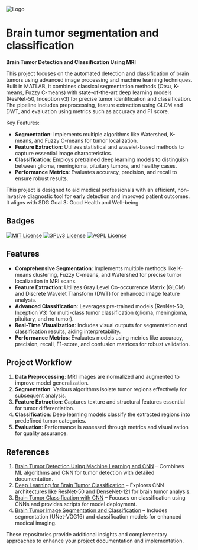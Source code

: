 
![Logo](https://ars.els-cdn.com/content/image/1-s2.0-S2666827021001067-gr6.jpg)

# Brain tumor segmentation and classification

**Brain Tumor Detection and Classification Using MRI**  

This project focuses on the automated detection and classification of brain tumors using advanced image processing and machine learning techniques. Built in MATLAB, it combines classical segmentation methods (Otsu, K-means, Fuzzy C-means) with state-of-the-art deep learning models (ResNet-50, Inception v3) for precise tumor identification and classification. The pipeline includes preprocessing, feature extraction using GLCM and DWT, and evaluation using metrics such as accuracy and F1 score.  

Key Features:  
- **Segmentation**: Implements multiple algorithms like Watershed, K-means, and Fuzzy C-means for tumor localization.  
- **Feature Extraction**: Utilizes statistical and wavelet-based methods to capture essential image characteristics.  
- **Classification**: Employs pretrained deep learning models to distinguish between glioma, meningioma, pituitary tumors, and healthy cases.  
- **Performance Metrics**: Evaluates accuracy, precision, and recall to ensure robust results.  

This project is designed to aid medical professionals with an efficient, non-invasive diagnostic tool for early detection and improved patient outcomes. It aligns with SDG Goal 3: Good Health and Well-being.

## Badges

[![MIT License](https://img.shields.io/badge/License-MIT-green.svg)](https://choosealicense.com/licenses/mit/)
[![GPLv3 License](https://img.shields.io/badge/License-GPL%20v3-yellow.svg)](https://opensource.org/licenses/)
[![AGPL License](https://img.shields.io/badge/license-AGPL-blue.svg)](http://www.gnu.org/licenses/agpl-3.0)

## Features 
- **Comprehensive Segmentation**: Implements multiple methods like K-means clustering, Fuzzy C-means, and Watershed for precise tumor localization in MRI scans.  
- **Feature Extraction**: Utilizes Gray Level Co-occurrence Matrix (GLCM) and Discrete Wavelet Transform (DWT) for enhanced image feature analysis.  
- **Advanced Classification**: Leverages pre-trained models (ResNet-50, Inception V3) for multi-class tumor classification (glioma, meningioma, pituitary, and no tumor).  
- **Real-Time Visualization**: Includes visual outputs for segmentation and classification results, aiding interpretability.  
- **Performance Metrics**: Evaluates models using metrics like accuracy, precision, recall, F1-score, and confusion matrices for robust validation.  

## Project Workflow  
1. **Data Preprocessing**: MRI images are normalized and augmented to improve model generalization.  
2. **Segmentation**: Various algorithms isolate tumor regions effectively for subsequent analysis.  
3. **Feature Extraction**: Captures texture and structural features essential for tumor differentiation.  
4. **Classification**: Deep learning models classify the extracted regions into predefined tumor categories.  
5. **Evaluation**: Performance is assessed through metrics and visualization for quality assurance.

## References  
1. [Brain Tumor Detection Using Machine Learning and CNN](https://github.com/Sadia-Noor/Brain-Tumor-Detection-using-Machine-Learning-Algorithms-and-Convolutional-Neural-Network) – Combines ML algorithms and CNN for tumor detection with detailed documentation.  
2. [Deep Learning for Brain Tumor Classification](https://github.com/uniyalmanas/Brain-Tumor-detection-using-Deep-Learning) – Explores CNN architectures like ResNet-50 and DenseNet-121 for brain tumor analysis.  
3. [Brain Tumor Classification with CNN](https://github.com/aanyaG8/Brain_Tumor_Classification_with_CNN) – Focuses on classification using CNNs and provides scripts for model deployment.  
4. [Brain Tumor Image Segmentation and Classification](https://github.com/andylow-wl/BrainTumorDetection) – Includes segmentation (UNet-VGG16) and classification models for enhanced medical imaging.  

These repositories provide additional insights and complementary approaches to enhance your project documentation and implementation.
